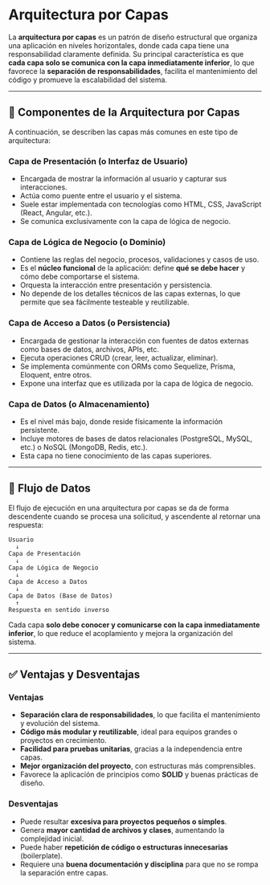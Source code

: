 # Arquitectura por Capas

La **arquitectura por capas** es un patrón de diseño estructural que organiza una aplicación en niveles horizontales, donde cada capa tiene una responsabilidad claramente definida. Su principal característica es que **cada capa solo se comunica con la capa inmediatamente inferior**, lo que favorece la **separación de responsabilidades**, facilita el mantenimiento del código y promueve la escalabilidad del sistema.

---

## 🧱 Componentes de la Arquitectura por Capas

A continuación, se describen las capas más comunes en este tipo de arquitectura:

### Capa de Presentación (o Interfaz de Usuario)

-   Encargada de mostrar la información al usuario y capturar sus interacciones.
-   Actúa como puente entre el usuario y el sistema.
-   Suele estar implementada con tecnologías como HTML, CSS, JavaScript (React, Angular, etc.).
-   Se comunica exclusivamente con la capa de lógica de negocio.

### Capa de Lógica de Negocio (o Dominio)

-   Contiene las reglas del negocio, procesos, validaciones y casos de uso.
-   Es el **núcleo funcional** de la aplicación: define **qué se debe hacer** y cómo debe comportarse el sistema.
-   Orquesta la interacción entre presentación y persistencia.
-   No depende de los detalles técnicos de las capas externas, lo que permite que sea fácilmente testeable y reutilizable.

### Capa de Acceso a Datos (o Persistencia)

-   Encargada de gestionar la interacción con fuentes de datos externas como bases de datos, archivos, APIs, etc.
-   Ejecuta operaciones CRUD (crear, leer, actualizar, eliminar).
-   Se implementa comúnmente con ORMs como Sequelize, Prisma, Eloquent, entre otros.
-   Expone una interfaz que es utilizada por la capa de lógica de negocio.

### Capa de Datos (o Almacenamiento)

-   Es el nivel más bajo, donde reside físicamente la información persistente.
-   Incluye motores de bases de datos relacionales (PostgreSQL, MySQL, etc.) o NoSQL (MongoDB, Redis, etc.).
-   Esta capa no tiene conocimiento de las capas superiores.

---

## 🔄 Flujo de Datos

El flujo de ejecución en una arquitectura por capas se da de forma descendente cuando se procesa una solicitud, y ascendente al retornar una respuesta:

```
Usuario
  ↓
Capa de Presentación
  ↓
Capa de Lógica de Negocio
  ↓
Capa de Acceso a Datos
  ↓
Capa de Datos (Base de Datos)
  ↑
Respuesta en sentido inverso
```

Cada capa **solo debe conocer y comunicarse con la capa inmediatamente inferior**, lo que reduce el acoplamiento y mejora la organización del sistema.

---

## ✅ Ventajas y Desventajas

### Ventajas

-   **Separación clara de responsabilidades**, lo que facilita el mantenimiento y evolución del sistema.
-   **Código más modular y reutilizable**, ideal para equipos grandes o proyectos en crecimiento.
-   **Facilidad para pruebas unitarias**, gracias a la independencia entre capas.
-   **Mejor organización del proyecto**, con estructuras más comprensibles.
-   Favorece la aplicación de principios como **SOLID** y buenas prácticas de diseño.

### Desventajas

-   Puede resultar **excesiva para proyectos pequeños o simples**.
-   Genera **mayor cantidad de archivos y clases**, aumentando la complejidad inicial.
-   Puede haber **repetición de código o estructuras innecesarias** (boilerplate).
-   Requiere una **buena documentación y disciplina** para que no se rompa la separación entre capas.
